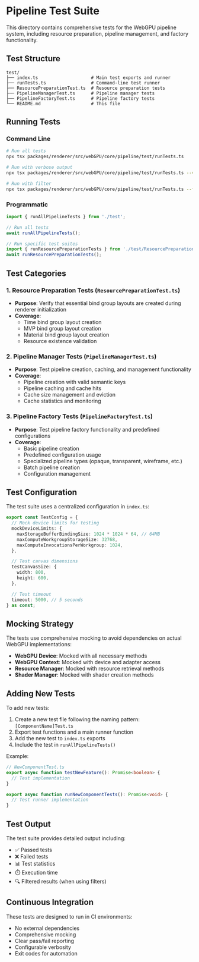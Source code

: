 # Pipeline Test Suite

This directory contains comprehensive tests for the WebGPU pipeline system, including resource preparation, pipeline management, and factory functionality.

## Test Structure

```
test/
├── index.ts                    # Main test exports and runner
├── runTests.ts                 # Command-line test runner
├── ResourcePreparationTest.ts  # Resource preparation tests
├── PipelineManagerTest.ts      # Pipeline manager tests
├── PipelineFactoryTest.ts      # Pipeline factory tests
└── README.md                   # This file
```

## Running Tests

### Command Line

```bash
# Run all tests
npx tsx packages/renderer/src/webGPU/core/pipeline/test/runTests.ts

# Run with verbose output
npx tsx packages/renderer/src/webGPU/core/pipeline/test/runTests.ts --verbose

# Run with filter
npx tsx packages/renderer/src/webGPU/core/pipeline/test/runTests.ts --filter=Resource
```

### Programmatic

```typescript
import { runAllPipelineTests } from './test';

// Run all tests
await runAllPipelineTests();

// Run specific test suites
import { runResourcePreparationTests } from './test/ResourcePreparationTest';
await runResourcePreparationTests();
```

## Test Categories

### 1. Resource Preparation Tests (`ResourcePreparationTest.ts`)

- **Purpose**: Verify that essential bind group layouts are created during renderer initialization
- **Coverage**:
  - Time bind group layout creation
  - MVP bind group layout creation
  - Material bind group layout creation
  - Resource existence validation

### 2. Pipeline Manager Tests (`PipelineManagerTest.ts`)

- **Purpose**: Test pipeline creation, caching, and management functionality
- **Coverage**:
  - Pipeline creation with valid semantic keys
  - Pipeline caching and cache hits
  - Cache size management and eviction
  - Cache statistics and monitoring

### 3. Pipeline Factory Tests (`PipelineFactoryTest.ts`)

- **Purpose**: Test pipeline factory functionality and predefined configurations
- **Coverage**:
  - Basic pipeline creation
  - Predefined configuration usage
  - Specialized pipeline types (opaque, transparent, wireframe, etc.)
  - Batch pipeline creation
  - Configuration management

## Test Configuration

The test suite uses a centralized configuration in `index.ts`:

```typescript
export const TestConfig = {
  // Mock device limits for testing
  mockDeviceLimits: {
    maxStorageBufferBindingSize: 1024 * 1024 * 64, // 64MB
    maxComputeWorkgroupStorageSize: 32768,
    maxComputeInvocationsPerWorkgroup: 1024,
  },

  // Test canvas dimensions
  testCanvasSize: {
    width: 800,
    height: 600,
  },

  // Test timeout
  timeout: 5000, // 5 seconds
} as const;
```

## Mocking Strategy

The tests use comprehensive mocking to avoid dependencies on actual WebGPU implementations:

- **WebGPU Device**: Mocked with all necessary methods
- **WebGPU Context**: Mocked with device and adapter access
- **Resource Manager**: Mocked with resource retrieval methods
- **Shader Manager**: Mocked with shader creation methods

## Adding New Tests

To add new tests:

1. Create a new test file following the naming pattern: `[ComponentName]Test.ts`
2. Export test functions and a main runner function
3. Add the new test to `index.ts` exports
4. Include the test in `runAllPipelineTests()`

Example:

```typescript
// NewComponentTest.ts
export async function testNewFeature(): Promise<boolean> {
  // Test implementation
}

export async function runNewComponentTests(): Promise<void> {
  // Test runner implementation
}
```

## Test Output

The test suite provides detailed output including:

- ✅ Passed tests
- ❌ Failed tests
- 📊 Test statistics
- ⏱️ Execution time
- 🔍 Filtered results (when using filters)

## Continuous Integration

These tests are designed to run in CI environments:

- No external dependencies
- Comprehensive mocking
- Clear pass/fail reporting
- Configurable verbosity
- Exit codes for automation
